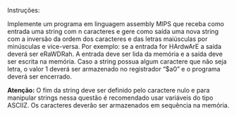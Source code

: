 Instruções:

Implemente um programa em linguagem assembly MIPS que receba como entrada uma string com n caracteres e gere como saída uma nova string com a inversão da ordem dos caracteres e das letras maiúsculas por minúsculas e vice-versa. Por exemplo: se a entrada for HArdwArE a saída deverá ser eRaWDRah. A entrada deve ser lida da memória e a saída deve ser escrita na memória. Caso a string possua algum caractere que não seja letra, o valor 1 deverá ser armazenado no registrador “$a0” e o programa deverá ser encerrado.  
  
**Atenção:** O fim da string deve ser definido pelo caractere nulo e para manipular strings nessa questão é recomendado usar variáveis do tipo ASCIIZ. Os caracteres deverão ser armazenados em sequência na memória.
